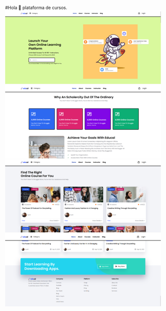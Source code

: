 #Hola 👋
plataforma de cursos.
![screencapture](./view/view1.png)
![screencapture](./view/view2.png)
![screencapture](./view/view3.png)
![screencapture](./view/view4.png)